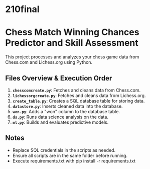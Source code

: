 # 210final

# Chess Match Winning Chances Predictor and Skill Assessment

This project processes and analyzes your chess game data from Chess.com and Lichess.org using Python.

## Files Overview & Execution Order

1. **`chesscomcreate.py`**: Fetches and cleans data from Chess.com.
2. **`lichessorgcreate.py`**: Fetches and cleans data from Lichess.org.
3. **`create_table.py`**: Creates a SQL database table for storing data.
4. **`datastore.py`**: Inserts cleaned data into the database.
5. **`won.py`**: Adds a "won" column to the database table.
6. **`ds.py`**: Runs data science analysis on the data.
7. **`ml.py`**: Builds and evaluates predictive models.

## Notes

- Replace SQL credentials in the scripts as needed.
- Ensure all scripts are in the same folder before running.
- Execute requirements.txt with pip install -r requirements.txt
